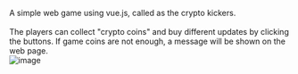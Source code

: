 A simple web game using vue.js, called as the crypto kickers.<br>
<br>
The players can collect "crypto coins" and buy different updates by clicking the buttons. If game coins are not enough, a message will be shown on the web page.<br>
![image]()